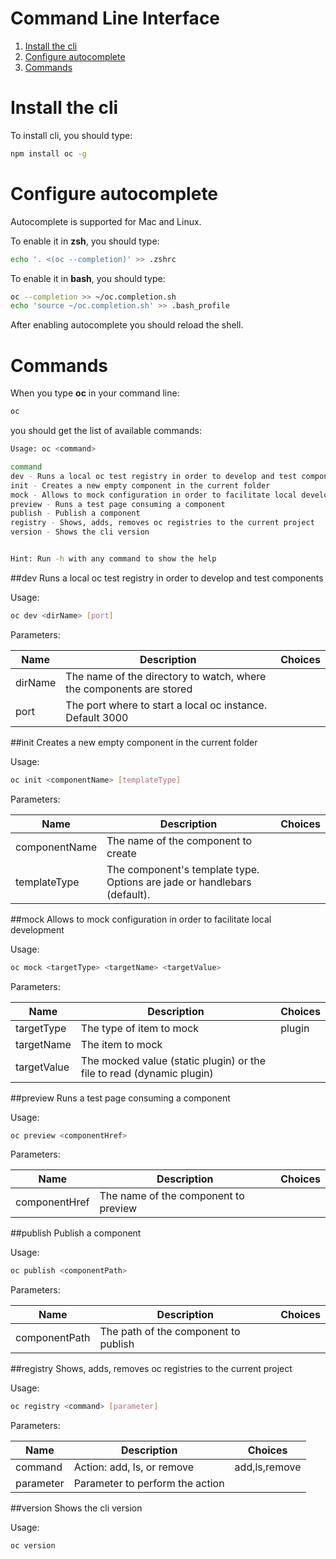 Command Line Interface
===============
1. [Install the cli](#install-the-cli)
1. [Configure autocomplete](#configure-autocomplete)
1. [Commands](#commands)

# Install the cli
To install cli, you should type:
```sh
npm install oc -g
```

# Configure autocomplete
Autocomplete is supported for Mac and Linux.

To enable it in **zsh**, you should type:
```sh
echo '. <(oc --completion)' >> .zshrc
```

To enable it in **bash**, you should type:
```sh
oc --completion >> ~/oc.completion.sh
echo 'source ~/oc.completion.sh' >> .bash_profile
```

After enabling autocomplete you should reload the shell.

# Commands
When you type **oc** in your command line:
```sh
oc
```
you should get the list of available commands:

```sh
Usage: oc <command>

command
dev - Runs a local oc test registry in order to develop and test components
init - Creates a new empty component in the current folder
mock - Allows to mock configuration in order to facilitate local development
preview - Runs a test page consuming a component
publish - Publish a component
registry - Shows, adds, removes oc registries to the current project
version - Shows the cli version


Hint: Run -h with any command to show the help
```


##dev
Runs a local oc test registry in order to develop and test components

Usage:
```sh
oc dev <dirName> [port]
```


Parameters:

|Name|Description|Choices|
|----|-----------|-------|
|dirName|The name of the directory to watch, where the components are stored||
|port|The port where to start a local oc instance. Default 3000||

##init
Creates a new empty component in the current folder

Usage:
```sh
oc init <componentName> [templateType]
```


Parameters:

|Name|Description|Choices|
|----|-----------|-------|
|componentName|The name of the component to create||
|templateType|The component's template type. Options are jade or handlebars (default).||

##mock
Allows to mock configuration in order to facilitate local development

Usage:
```sh
oc mock <targetType> <targetName> <targetValue>
```


Parameters:

|Name|Description|Choices|
|----|-----------|-------|
|targetType|The type of item to mock|plugin|
|targetName|The item to mock||
|targetValue|The mocked value (static plugin) or the file to read (dynamic plugin)||

##preview
Runs a test page consuming a component

Usage:
```sh
oc preview <componentHref>
```


Parameters:

|Name|Description|Choices|
|----|-----------|-------|
|componentHref|The name of the component to preview||

##publish
Publish a component

Usage:
```sh
oc publish <componentPath>
```


Parameters:

|Name|Description|Choices|
|----|-----------|-------|
|componentPath|The path of the component to publish||

##registry
Shows, adds, removes oc registries to the current project

Usage:
```sh
oc registry <command> [parameter]
```


Parameters:

|Name|Description|Choices|
|----|-----------|-------|
|command|Action: add, ls, or remove|add,ls,remove|
|parameter|Parameter to perform the action||

##version
Shows the cli version

Usage:
```sh
oc version
```

